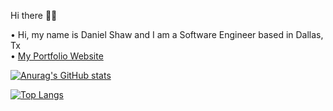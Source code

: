 <!--
**danimalcrackrz/danimalcrackrz** is a ✨ _special_ ✨ repository because its `README.md` (this file) appears on your GitHub profile.

Here are some ideas to get you started:

- 🔭 I’m currently working on ...
- 🌱 I’m currently learning ...
- 👯 I’m looking to collaborate on ...
- 🤔 I’m looking for help with ...
- 💬 Ask me about ...
- 📫 How to reach me: ...
- 😄 Pronouns: ...
- ⚡ Fun fact: ...
-->
Hi there 👋🏽

• Hi, my name is Daniel Shaw and I am a Software Engineer based in Dallas, Tx  
• [My Portfolio Website](https://dandoesdev.com)



[![Anurag's GitHub stats](https://github-readme-stats.vercel.app/api?username=danimalcrackrz&include_all_commits=true&count_private=true&prs=50&show_icons=true&issues=20&theme=midnight-purple&rank_icon=github&hide=stars,contribs)](https://vercel.com/danimalcrackerzz/github-readme-stats/BcfNzfHmsSsBuSzBLKi1mzzufGKa)

[![Top Langs](https://github-readme-stats.vercel.app/api/top-langs/?username=anuraghazra&layout=compact&theme=midnight-purple&size_weight=0.5&langs_count=4&count_weight=0.5&hide=glsl)](https://github.com/anuraghazra/github-readme-stats)
